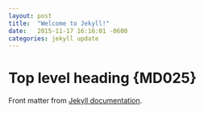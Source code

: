```yaml
---
layout: post
title:  "Welcome to Jekyll!"
date:   2015-11-17 16:16:01 -0600
categories: jekyll update
---
```

# Top level heading {MD025}

Front matter from [Jekyll documentation](https://jekyllrb.com/docs/posts/#a-typical-post).
